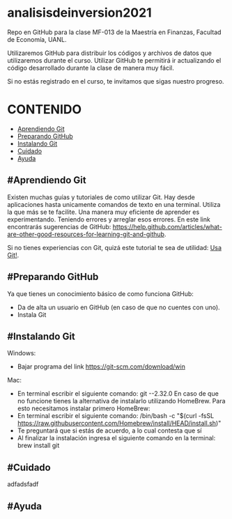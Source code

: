 # analisisdeinversion2021
Repo en GitHub para la clase MF-013 de la Maestría en Finanzas, Facultad de Economía, UANL.

Utilizaremos GitHub para distribuir los códigos y archivos de datos que utilizaremos durante el curso.  Utilizar GitHub te permitirá ir actualizando el código desarrollado durante la clase de manera muy fácil.

Si no estás registrado en el curso, te invitamos que sigas nuestro progreso.


CONTENIDO
===


* [Aprendiendo Git](#aprendiendo-git)
* [Preparando GitHub](#preparando-github)
* [Instalando Git](#instalando-git)
* [Cuidado](#cuidado)
* [Ayuda](#ayuda)

#Aprendiendo Git
---
Existen muchas guías y tutoriales de como utilizar Git.  Hay desde aplicaciones hasta unicamente comandos de texto en una terminal.  Utiliza la que más se te facilite. Una manera muy eficiente de aprender es experimentando.  Teniendo errores y arreglar esos errores.  En este link encontrarás sugerencias de GitHub:  https://help.github.com/articles/what-are-other-good-resources-for-learning-git-and-github.

Si no tienes experiencias con Git, quizá este tutorial te sea de utilidad: [Usa Git!](https://docs.github.com/en/get-started/quickstart/set-up-git).

#Preparando GitHub
---
Ya que tienes un conocimiento básico de como funciona GitHub:
* Da de alta un usuario en GitHub (en caso de que no cuentes con uno).
* Instala Git

#Instalando Git
---
Windows:
* Bajar programa del link  https://git-scm.com/download/win 

Mac:
* En terminal escribir el siguiente comando:  git --2.32.0
En caso de que no funcione tienes la alternativa de instalarlo utilizando HomeBrew.  Para esto necesitamos instalar primero HomeBrew:
* En terminal escribir el siguiente comando: /bin/bash -c "$(curl -fsSL https://raw.githubusercontent.com/Homebrew/install/HEAD/install.sh)"
* Te preguntará que si estás de acuerdo, a lo cual contesta que sí
* Al finalizar la instalación ingresa el siguiente comando en la terminal:  brew install git

#Cuidado
---
adfadsfadf

#Ayuda
---
